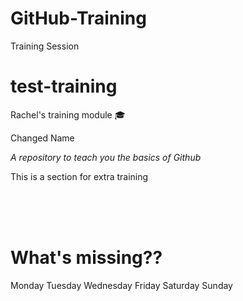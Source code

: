 # GitHub-Training
Training Session


# test-training


Rachel's training module :mortar_board:

Changed Name 



*A repository to teach you the basics of Github*


This is a section for extra training 



<br>

<br>

<br>






# What's missing??

Monday
Tuesday
Wednesday
Friday
Saturday
Sunday





